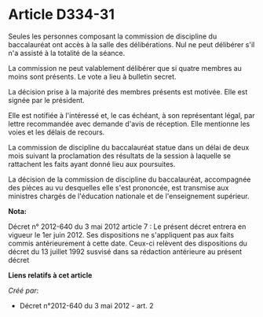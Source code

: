 # Article D334-31

Seules les personnes composant la commission de discipline du baccalauréat ont accès à la salle des délibérations. Nul ne
peut délibérer s'il n'a assisté à la totalité de la séance.

La commission ne peut valablement délibérer que si quatre membres au moins sont présents. Le vote a lieu à bulletin secret.

La décision prise à la majorité des membres présents est motivée. Elle est signée par le président.

Elle est notifiée à l'intéressé et, le cas échéant, à son représentant légal, par lettre recommandée avec demande d'avis de
réception. Elle mentionne les voies et les délais de recours.

La commission de discipline du baccalauréat statue dans un délai de deux mois suivant la proclamation des résultats de la
session à laquelle se rattachent les faits ayant donné lieu aux poursuites.

La décision de la commission de discipline du baccalauréat, accompagnée des pièces au vu desquelles elle s'est prononcée, est
transmise aux ministres chargés de l'éducation nationale et de l'enseignement supérieur.

**Nota:**

Décret n° 2012-640 du 3 mai 2012 article 7 : Le présent décret entrera en vigueur le 1er juin 2012. Ses dispositions ne
s'appliquent pas aux faits commis antérieurement à cette date. Ceux-ci relèvent des dispositions du décret du 13 juillet 1992
susvisé dans sa rédaction antérieure au présent décret

**Liens relatifs à cet article**

_Créé par_:

  - Décret n°2012-640 du 3 mai 2012 - art. 2

